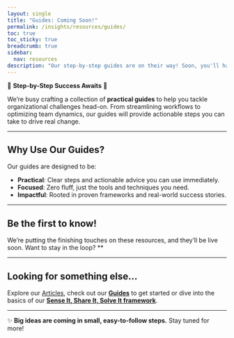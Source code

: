 ```yaml
---
layout: single
title: "Guides: Coming Soon!"
permalink: /insights/resources/guides/
toc: true
toc_sticky: true
breadcrumb: true
sidebar:
  nav: resources
description: "Our step-by-step guides are on their way! Soon, you'll have access to practical resources to streamline workflows and optimize team dynamics."
---
```


📘 **Step-by-Step Success Awaits** 📘

We’re busy crafting a collection of **practical guides** to help you tackle organizational challenges head-on. From streamlining workflows to optimizing team dynamics, our guides will provide actionable steps you can take to drive real change.

---

## Why Use Our Guides?

Our guides are designed to be:

- **Practical**: Clear steps and actionable advice you can use immediately.
- **Focused**: Zero fluff, just the tools and techniques you need.
- **Impactful**: Rooted in proven frameworks and real-world success stories.

---

## Be the first to know!

We’re putting the finishing touches on these resources, and they’ll be live soon. Want to stay in the loop? **

<script async data-uid="06c268f237" src="https://betterteamdynamics.kit.com/06c268f237/index.js"></script>

---

## Looking for something else…

Explore our [Articles](/insights/articles/), check out our **[Guides](/insights/resources/guides/)** to get started or dive into the basics of our **[Sense It, Share It, Solve It framework](/sense-share-solve/)**.

---

✨ **Big ideas are coming in small, easy-to-follow steps.** Stay tuned for more!

